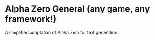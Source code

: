 # Alpha Zero General (any game, any framework!)

A simplified adaptation of Alpha Zero for text generation
